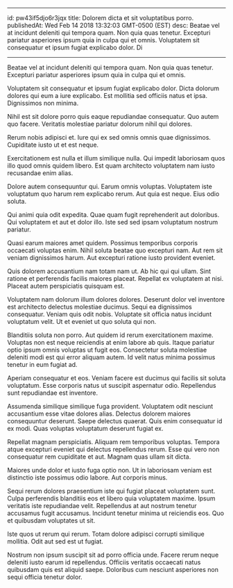 
---
id: pw43if5djo6r3jqx
title: Dolorem dicta et sit voluptatibus porro.
publishedAt: Wed Feb 14 2018 13:32:03 GMT-0500 (EST)
desc: Beatae vel at incidunt deleniti qui tempora quam. Non quia quas tenetur. Excepturi pariatur asperiores ipsum quia in culpa qui et omnis. Voluptatem sit consequatur et ipsum fugiat explicabo dolor. Di

---



Beatae vel at incidunt deleniti qui tempora quam. Non quia quas tenetur. Excepturi pariatur asperiores ipsum quia in culpa qui et omnis.
 Voluptatem sit consequatur et ipsum fugiat explicabo dolor. Dicta dolorum dolores qui eum a iure explicabo. Est mollitia sed officiis natus et ipsa. Dignissimos non minima.
 Nihil est sit dolore porro quis eaque repudiandae consequatur. Quo autem quo facere. Veritatis molestiae pariatur dolorum nihil qui dolores.


Rerum nobis adipisci et. Iure qui ex sed omnis omnis quae dignissimos. Cupiditate iusto ut et est neque.
 Exercitationem est nulla et illum similique nulla. Qui impedit laboriosam quos illo quod omnis quidem libero. Est quam architecto voluptatem nam iusto recusandae enim alias.
 Dolore autem consequuntur qui. Earum omnis voluptas. Voluptatem iste voluptatum quo harum rem explicabo rerum. Aut quia est neque. Eius odio soluta.


Qui animi quia odit expedita. Quae quam fugit reprehenderit aut doloribus. Qui voluptatem et aut et dolor illo. Iste sed sed ipsam voluptatum nostrum pariatur.
 Quasi earum maiores amet quidem. Possimus temporibus corporis occaecati voluptas enim. Nihil soluta beatae quo excepturi nam. Aut rem sit veniam dignissimos harum. Aut excepturi ratione iusto provident eveniet.
 Quis dolorem accusantium nam totam nam ut. Ab hic qui qui ullam. Sint ratione et perferendis facilis maiores placeat. Repellat ex voluptatem at nisi. Placeat autem perspiciatis quisquam est.


Voluptatem nam dolorum illum dolores dolores. Deserunt dolor vel inventore est architecto delectus molestiae ducimus. Sequi ea dignissimos consequatur. Veniam quis odit nobis. Voluptate sit officia natus incidunt voluptatum velit. Ut et eveniet ut quo soluta qui non.
 Blanditiis soluta non porro. Aut quidem id rerum exercitationem maxime. Voluptas non est neque reiciendis at enim labore ab quis. Itaque pariatur optio ipsum omnis voluptas ut fugit eos. Consectetur soluta molestiae deleniti modi est qui error aliquam autem. Id velit natus minima possimus tenetur in eum fugiat ad.
 Aperiam consequatur et eos. Veniam facere est ducimus qui facilis sit soluta voluptatum. Esse corporis natus ut suscipit aspernatur odio. Repellendus sunt repudiandae est inventore.


Assumenda similique similique fuga provident. Voluptatem odit nesciunt accusantium esse vitae dolores alias. Delectus dolorem maiores consequuntur deserunt. Saepe delectus quaerat. Quis enim consequatur id ex modi. Quas voluptas voluptatum deserunt fugiat ex.
 Repellat magnam perspiciatis. Aliquam rem temporibus voluptas. Tempora atque excepturi eveniet qui delectus repellendus rerum. Esse qui vero non consequatur rem cupiditate et aut. Magnam quas ullam sit dicta.
 Maiores unde dolor et iusto fuga optio non. Ut in laboriosam veniam est distinctio iste possimus odio labore. Aut corporis minus.


Sequi rerum dolores praesentium iste qui fugiat placeat voluptatem sunt. Culpa perferendis blanditiis eos et libero quia voluptatem maxime. Ipsum veritatis iste repudiandae velit. Repellendus at aut nostrum tenetur accusamus fugit accusamus. Incidunt tenetur minima ut reiciendis eos. Quo et quibusdam voluptates ut sit.
 Iste quos ut rerum qui rerum. Totam dolore adipisci corrupti similique mollitia. Odit aut sed est ut fugiat.
 Nostrum non ipsum suscipit sit ad porro officia unde. Facere rerum neque deleniti iusto earum id repellendus. Officiis veritatis occaecati natus quibusdam quis est aliquid saepe. Doloribus cum nesciunt asperiores non sequi officia tenetur dolor.

